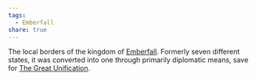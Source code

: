 ```yaml
---
tags:
  - Emberfall
share: true
---
```


The local borders of the kingdom of [Emberfall](./Emberfall.md).
Formerly seven different states, it was converted into one through primarily diplomatic means, save for [The Great Unification](./The%20Great%20Unification.md).